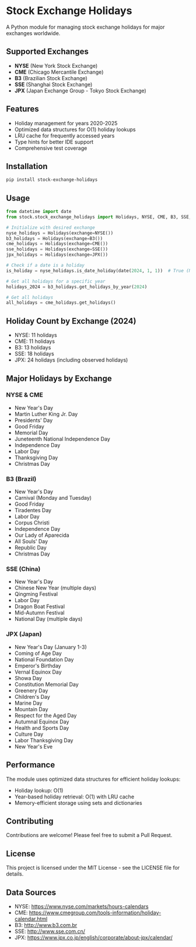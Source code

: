 # Stock Exchange Holidays

A Python module for managing stock exchange holidays for major exchanges worldwide.

## Supported Exchanges

- **NYSE** (New York Stock Exchange)
- **CME** (Chicago Mercantile Exchange)
- **B3** (Brazilian Stock Exchange)
- **SSE** (Shanghai Stock Exchange)
- **JPX** (Japan Exchange Group - Tokyo Stock Exchange)

## Features

- Holiday management for years 2020-2025
- Optimized data structures for O(1) holiday lookups
- LRU cache for frequently accessed years
- Type hints for better IDE support
- Comprehensive test coverage

## Installation

```bash
pip install stock-exchange-holidays
```

## Usage

```python
from datetime import date
from stock.stock_exchange_holidays import Holidays, NYSE, CME, B3, SSE, JPX

# Initialize with desired exchange
nyse_holidays = Holidays(exchange=NYSE())
b3_holidays = Holidays(exchange=B3())
cme_holidays = Holidays(exchange=CME())
sse_holidays = Holidays(exchange=SSE())
jpx_holidays = Holidays(exchange=JPX())

# Check if a date is a holiday
is_holiday = nyse_holidays.is_date_holiday(date(2024, 1, 1))  # True (New Year's Day)

# Get all holidays for a specific year
holidays_2024 = b3_holidays.get_holidays_by_year(2024)

# Get all holidays
all_holidays = cme_holidays.get_holidays()
```

## Holiday Count by Exchange (2024)

- NYSE: 11 holidays
- CME: 11 holidays
- B3: 13 holidays
- SSE: 18 holidays
- JPX: 24 holidays (including observed holidays)

## Major Holidays by Exchange

### NYSE & CME
- New Year's Day
- Martin Luther King Jr. Day
- Presidents' Day
- Good Friday
- Memorial Day
- Juneteenth National Independence Day
- Independence Day
- Labor Day
- Thanksgiving Day
- Christmas Day

### B3 (Brazil)
- New Year's Day
- Carnival (Monday and Tuesday)
- Good Friday
- Tiradentes Day
- Labor Day
- Corpus Christi
- Independence Day
- Our Lady of Aparecida
- All Souls' Day
- Republic Day
- Christmas Day

### SSE (China)
- New Year's Day
- Chinese New Year (multiple days)
- Qingming Festival
- Labor Day
- Dragon Boat Festival
- Mid-Autumn Festival
- National Day (multiple days)

### JPX (Japan)
- New Year's Day (January 1-3)
- Coming of Age Day
- National Foundation Day
- Emperor's Birthday
- Vernal Equinox Day
- Showa Day
- Constitution Memorial Day
- Greenery Day
- Children's Day
- Marine Day
- Mountain Day
- Respect for the Aged Day
- Autumnal Equinox Day
- Health and Sports Day
- Culture Day
- Labor Thanksgiving Day
- New Year's Eve

## Performance

The module uses optimized data structures for efficient holiday lookups:
- Holiday lookup: O(1)
- Year-based holiday retrieval: O(1) with LRU cache
- Memory-efficient storage using sets and dictionaries

## Contributing

Contributions are welcome! Please feel free to submit a Pull Request.

## License

This project is licensed under the MIT License - see the LICENSE file for details.

## Data Sources

- NYSE: https://www.nyse.com/markets/hours-calendars
- CME: https://www.cmegroup.com/tools-information/holiday-calendar.html
- B3: http://www.b3.com.br
- SSE: http://www.sse.com.cn/
- JPX: https://www.jpx.co.jp/english/corporate/about-jpx/calendar/

